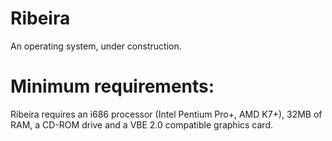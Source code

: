 # Ribeira
An operating system, under construction.

# Minimum requirements:
Ribeira requires an i686 processor (Intel Pentium Pro+, AMD K7+), 32MB of RAM, a CD-ROM drive and a VBE 2.0 compatible graphics card.
